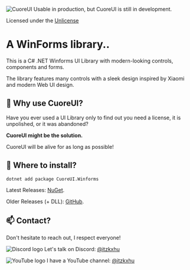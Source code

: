![CuoreUI](https://github.com/1Kxhu/CuoreUI/assets/115172127/2118fd57-da6c-42a0-998a-b92f92774646)
Usable in production, but CuoreUI is still in development. 

Licensed under the [Unlicense](https://github.com/1Kxhu/CuoreUI?tab=Unlicense-1-ov-file#)

# A WinForms library.. 
This is a C# .NET Winforms UI Library with modern-looking controls, components and forms.

The library features many controls with a sleek design inspired by Xiaomi and modern Web UI design.

## 🗿 Why use CuoreUI?
Have you ever used a UI Library only to find out you need a license, it is unpolished, or it was abandoned?

**CuoreUI might be the solution.**

CuoreUI will be alive for as long as possible! 

## 💾 Where to install? 
`dotnet add package CuoreUI.Winforms`

Latest Releases: [NuGet](https://www.nuget.org/packages/CuoreUI.Winforms/).

Older Releases (+ DLL): [GitHub](https://github.com/1Kxhu/CuoreUI/releases).
## 📫 Contact?

Don't hesitate to reach out, I respect everyone!

![Discord logo](https://github.com/user-attachments/assets/1eb8e84b-de53-406a-94fa-37f94dc82847) Let's talk on Discord: [@itzkxhu](https://discord.com/)

![YouTube logo](https://github.com/user-attachments/assets/dc8bc4f8-e613-4d04-922d-dce2def52e02) I have a YouTube channel: [@itzkxhu](https://www.youtube.com/@itzkxhu)

